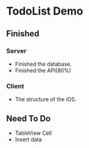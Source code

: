 # TodoList Demo

## Finished

### Server
* Finished the database.
* Finished the API(80%)


### Client
* The structure of the iOS.


## Need To Do
* TableView Cell
* Insert data